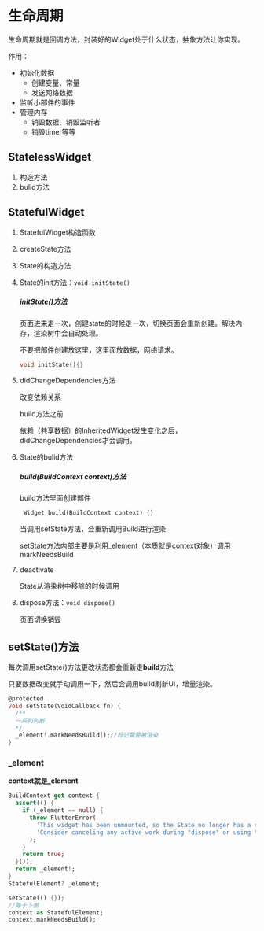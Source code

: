 # 生命周期

生命周期就是回调方法，封装好的Widget处于什么状态，抽象方法让你实现。

作用：

- 初始化数据
  - 创建变量、常量
  - 发送网络数据
- 监听小部件的事件
- 管理内存
  - 销毁数据、销毁监听者
  - 销毁timer等等

## StatelessWidget

1. 构造方法
2. bulid方法

## StatefulWidget

1. StatefulWidget构造函数

2. createState方法

3. State的构造方法

4. State的init方法：`void initState()`

   ##### initState()方法

   页面进来走一次，创建state的时候走一次，切换页面会重新创建。解决内存，渲染树中会自动处理。

   不要把部件创建放这里，这里面放数据，网络请求。

   ```dart
   void initState(){}
   ```

5. didChangeDependencies方法

   改变依赖关系

   build方法之前

   依赖（共享数据）的InheritedWidget发生变化之后，didChangeDependencies才会调用。

6. State的bulid方法

   ##### build(BuildContext context)方法

   build方法里面创建部件

   ```dart
    Widget build(BuildContext context) {}
   ```

   当调用setState方法，会重新调用Build进行渲染

   setState方法内部主要是利用_element（本质就是context对象）调用markNeedsBuild

7. deactivate

   State从渲染树中移除的时候调用

8. dispose方法：`void dispose()`

   页面切换销毁

## setState()方法

每次调用setState()方法更改状态都会重新走**build**方法

只要数据改变就手动调用一下，然后会调用build刷新UI，增量渲染。

```dart
@protected
void setState(VoidCallback fn) {
  /**
  一系列判断
  */
  _element!.markNeedsBuild();//标记需要被渲染
}
```

### _element

**context就是_element**

```dart
BuildContext get context {
  assert(() {
    if (_element == null) {
      throw FlutterError(
        'This widget has been unmounted, so the State no longer has a context (and should be considered defunct). \n'
        'Consider canceling any active work during "dispose" or using the "mounted" getter to determine if the State is still active.',
      );
    }
    return true;
  }());
  return _element!;
}
StatefulElement? _element;
```

```dart
setState(() {});
//等于下面
context as StatefulElement;
context.markNeedsBuild();
```